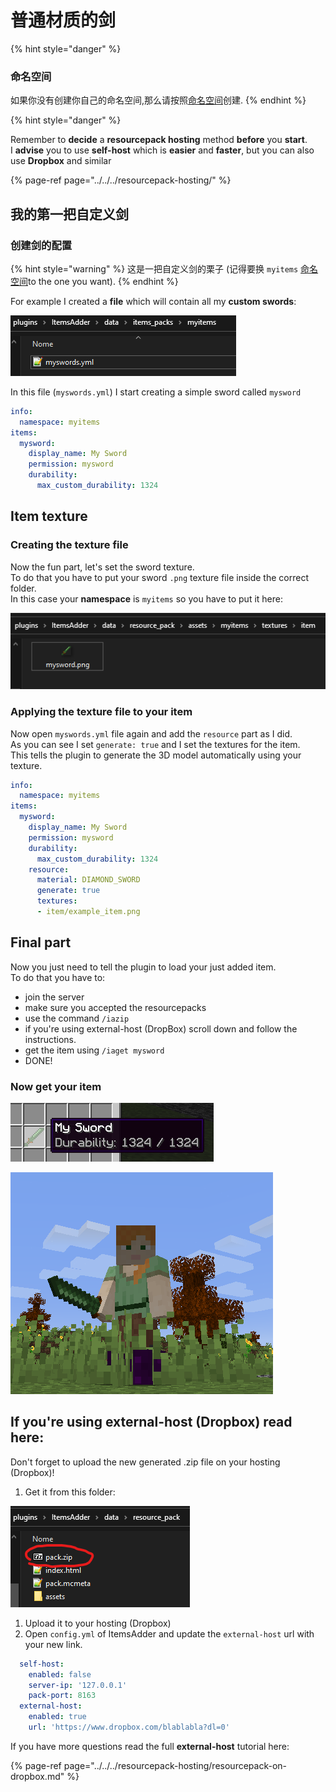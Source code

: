 # 普通材质的剑

{% hint style="danger" %}
### 命名空间

如果你没有创建你自己的命名空间,那么请按照[命名空间](../creating-your-namespace.md)创建.
{% endhint %}

{% hint style="danger" %}

Remember to **decide** a **resourcepack hosting** method **before** you **start**.  
I **advise** you to use **self-host** which is **easier** and **faster**, but you can also use **Dropbox** and similar

{% page-ref page="../../../resourcepack-hosting/" %}

## 我的第一把自定义剑

### 创建剑的配置

{% hint style="warning" %}
这是一把自定义剑的栗子 \(记得要换 `myitems` [命名空间](../basic-concepts/namespace.md)to the one you want\).
{% endhint %}

For example I created a **file** which will contain all my **custom swords**:

![](../../../../.gitbook/assets/immagine%20%2822%29.png)

In this file \(`myswords.yml`\) I start creating a simple sword called `mysword`

```yaml
info:
  namespace: myitems
items:
  mysword:
    display_name: My Sword
    permission: mysword
    durability:
      max_custom_durability: 1324
```

## Item texture

### Creating the texture file

Now the fun part, let's set the sword texture.  
To do that you have to put your sword `.png` texture file inside the correct folder.  
In this case your **namespace** is `myitems` so you have to put it here:

![](../../../../.gitbook/assets/immagine%20%2819%29.png)

### Applying the texture file to your item

Now open `myswords.yml` file again and add the `resource` part as I did.  
As you can see I set `generate: true` and I set the textures for the item.  
This tells the plugin to generate the 3D model automatically using your texture.

```yaml
info:
  namespace: myitems
items:
  mysword:
    display_name: My Sword
    permission: mysword
    durability:
      max_custom_durability: 1324
    resource:
      material: DIAMOND_SWORD
      generate: true
      textures:
      - item/example_item.png
```

## Final part

Now you just need to tell the plugin to load your just added item.  
To do that you have to:

* join the server  
* make sure you accepted the resourcepacks  
* use the command `/iazip`  
* if you're using external-host \(DropBox\) scroll down and follow the instructions.  
* get the item using `/iaget mysword`  
* DONE!

### Now get your item

![](../../../../.gitbook/assets/immagine%20%2818%29.png)

![](../../../../.gitbook/assets/immagine%20%2816%29.png)

## If you're using external-host \(Dropbox\) read here:

Don't forget to upload the new generated .zip file on your hosting \(Dropbox\)!  
1. Get it from this folder:

![](../../../../.gitbook/assets/immagine%20%2896%29%20%282%29.png)

1. Upload it to your hosting \(Dropbox\)  
2. Open `config.yml` of ItemsAdder and update the `external-host` url with your new link.

```yaml
  self-host:
    enabled: false
    server-ip: '127.0.0.1'
    pack-port: 8163
  external-host:
    enabled: true
    url: 'https://www.dropbox.com/blablabla?dl=0'
```

If you have more questions read the full **external-host** tutorial here:

{% page-ref page="../../../resourcepack-hosting/resourcepack-on-dropbox.md" %}

